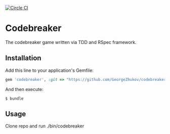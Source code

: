 [![Circle CI](https://circleci.com/gh/GeorgeZhukov/codebreaker.svg?style=svg)](https://circleci.com/gh/GeorgeZhukov/codebreaker)

# Codebreaker

The codebreaker game written via TDD and RSpec framework.

## Installation

Add this line to your application's Gemfile:

```ruby
gem 'codebreaker', :git => "https://github.com/GeorgeZhukov/codebreaker.git"
```

And then execute:

    $ bundle


## Usage

Clone repo and run ./bin/codebreaker
